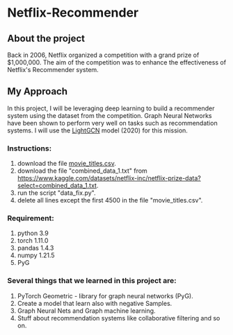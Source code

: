 # Netflix-Recommender

## About the project
Back in 2006, Netflix organized a competition with a grand prize of $1,000,000. The aim of the competition was to enhance the effectiveness of Netflix's Recommender system.

## My Approach
In this project, I will be leveraging deep learning to build a recommender system using the dataset from the competition. Graph Neural Networks have been shown to perform very well on tasks such as recommendation systems.
I will use the [LightGCN](https://arxiv.org/abs/2002.02126) model (2020) for this mission.


### Instructions:
1) download the file [movie_titles.csv]([https://arxiv.org/abs/2002.02126](https://www.kaggle.com/datasets/netflix-inc/netflix-prize-data?select=movie_titles.csv)).
2) download the file "combined_data_1.txt" from https://www.kaggle.com/datasets/netflix-inc/netflix-prize-data?select=combined_data_1.txt.
3) run the script "data_fix.py".
4) delete all lines except the first 4500 in the file "movie_titles.csv". 

### Requirement:
1) python 3.9
2) torch 1.11.0
3) pandas 1.4.3
4) numpy 1.21.5
5) PyG

### Several things that we learned in this project are:
1) PyTorch Geometric - library for graph neural networks (PyG).
2) Create a model that learn also with negative Samples.
3) Graph Neural Nets and Graph machine learning.
4) Stuff about recommendation systems like collaborative filtering and so on.
